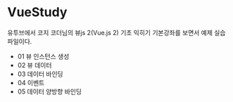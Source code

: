 # VueStudy
유투브에서 코지 코더님의 뷰js 2(Vue.js 2) 기초 익히기 기본강좌를 보면서 예제 실습 파일이다.

* 01 뷰 인스턴스 생성
* 02 뷰 데이터
* 03 데이터 바인딩
* 04 이벤트
* 05 데이터 양방향 바인딩
